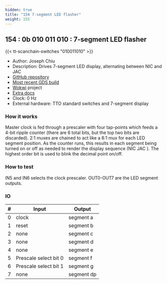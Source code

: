 ```yaml
---
hidden: true
title: "154 7-segment LED flasher"
weight: 155
---
```


## 154 : 0b 010 011 010 : 7-segment LED flasher

{{< tt-scanchain-switches "010011010" >}}

* Author: Joseph Chiu
* Description: Drives 7-segment LED display, alternating between NIC and JAC
* [GitHub repository](https://github.com/toybuilder/tt02-learn-tinytapeout)
* [Most recent GDS build](https://github.com/toybuilder/tt02-learn-tinytapeout/actions/runs/3525820603)
* [Wokwi](https://wokwi.com/projects/341490465660469844) project
* [Extra docs]()
* Clock: 0 Hz
* External hardware: TTO standard switches and 7-segment display



### How it works

Master clock is fed through a prescaler with four tap-points which feeds a 4-bit ripple counter (there are 6 total bits, but the top two bits are discarded). 2:1 muxes are chained to act like a 8:1 mux for each LED segment position. As the counter runs, this results in each segment being turned on or off as needed to render the display sequence (NIC JAC ).  The highest order bit is used to blink the decimal point on/off. 

### How to test

IN5 and IN6 selects the clock prescaler. OUT0-OUT7 are the LED segment outputs.

### IO

| # | Input        | Output       |
|---|--------------|--------------|
| 0 | clock  | segment a |
| 1 | reset  | segment b |
| 2 | none  | segment c |
| 3 | none  | segment d |
| 4 | none  | segment e |
| 5 | Prescale select bit 0  | segment f |
| 6 | Prescale select bit 1  | segment g |
| 7 | none  | segment dp |
